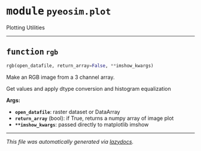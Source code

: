 <!-- markdownlint-disable -->

# <kbd>module</kbd> `pyeosim.plot`
Plotting Utilities 


---

## <kbd>function</kbd> `rgb`

```python
rgb(open_datafile, return_array=False, **imshow_kwargs)
```

Make an RGB image from a 3 channel array. 

Get values and apply dtype conversion and histogram equalization 



**Args:**
 
 - <b>`open_datafile`</b>:  raster dataset or DataArray 
 - <b>`return_array`</b> (bool):  if True, returns a numpy array of image plot 
 - <b>`**imshow_kwargs`</b>:  passed directly to matplotlib imshow 




---

_This file was automatically generated via [lazydocs](https://github.com/ml-tooling/lazydocs)._
